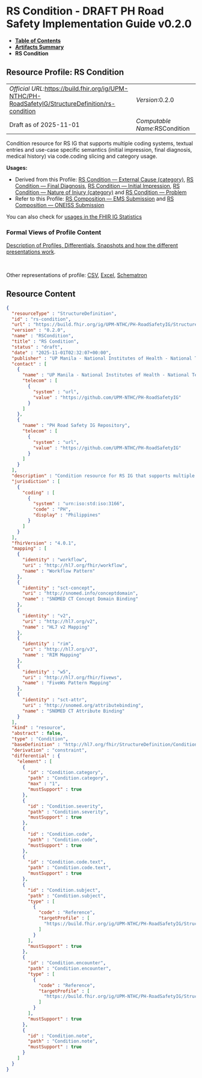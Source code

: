 # RS Condition - DRAFT PH Road Safety Implementation Guide v0.2.0

* [**Table of Contents**](toc.md)
* [**Artifacts Summary**](artifacts.md)
* **RS Condition**

## Resource Profile: RS Condition 

| | |
| :--- | :--- |
| *Official URL*:https://build.fhir.org/ig/UPM-NTHC/PH-RoadSafetyIG/StructureDefinition/rs-condition | *Version*:0.2.0 |
| Draft as of 2025-11-01 | *Computable Name*:RSCondition |

 
Condition resource for RS IG that supports multiple coding systems, textual entries and use-case specific semantics (initial impression, final diagnosis, medical history) via code.coding slicing and category usage. 

**Usages:**

* Derived from this Profile: [RS Condition — External Cause (category)](StructureDefinition-rs-condition-external-cause.md), [RS Condition — Final Diagnosis](StructureDefinition-rs-condition-final-diagnosis.md), [RS Condition — Initial Impression](StructureDefinition-rs-condition-initial-impression.md), [RS Condition — Nature of Injury (category)](StructureDefinition-rs-condition-nature-of-injury.md) and [RS Condition — Problem](StructureDefinition-rs-condition-problem.md)
* Refer to this Profile: [RS Composition — EMS Submission](StructureDefinition-rs-composition-ems.md) and [RS Composition — ONEISS Submission](StructureDefinition-rs-composition-oneiss.md)

You can also check for [usages in the FHIR IG Statistics](https://packages2.fhir.org/xig/example.fhir.ph.roadsafety|current/StructureDefinition/rs-condition)

### Formal Views of Profile Content

 [Description of Profiles, Differentials, Snapshots and how the different presentations work](http://build.fhir.org/ig/FHIR/ig-guidance/readingIgs.html#structure-definitions). 

 

Other representations of profile: [CSV](StructureDefinition-rs-condition.csv), [Excel](StructureDefinition-rs-condition.xlsx), [Schematron](StructureDefinition-rs-condition.sch) 



## Resource Content

```json
{
  "resourceType" : "StructureDefinition",
  "id" : "rs-condition",
  "url" : "https://build.fhir.org/ig/UPM-NTHC/PH-RoadSafetyIG/StructureDefinition/rs-condition",
  "version" : "0.2.0",
  "name" : "RSCondition",
  "title" : "RS Condition",
  "status" : "draft",
  "date" : "2025-11-01T02:32:07+00:00",
  "publisher" : "UP Manila - National Institutes of Health - National Telehealth Center",
  "contact" : [
    {
      "name" : "UP Manila - National Institutes of Health - National Telehealth Center",
      "telecom" : [
        {
          "system" : "url",
          "value" : "https://github.com/UPM-NTHC/PH-RoadSafetyIG"
        }
      ]
    },
    {
      "name" : "PH Road Safety IG Repository",
      "telecom" : [
        {
          "system" : "url",
          "value" : "https://github.com/UPM-NTHC/PH-RoadSafetyIG"
        }
      ]
    }
  ],
  "description" : "Condition resource for RS IG that supports multiple coding systems, textual entries and use-case specific semantics (initial impression, final diagnosis, medical history) via code.coding slicing and category usage.",
  "jurisdiction" : [
    {
      "coding" : [
        {
          "system" : "urn:iso:std:iso:3166",
          "code" : "PH",
          "display" : "Philippines"
        }
      ]
    }
  ],
  "fhirVersion" : "4.0.1",
  "mapping" : [
    {
      "identity" : "workflow",
      "uri" : "http://hl7.org/fhir/workflow",
      "name" : "Workflow Pattern"
    },
    {
      "identity" : "sct-concept",
      "uri" : "http://snomed.info/conceptdomain",
      "name" : "SNOMED CT Concept Domain Binding"
    },
    {
      "identity" : "v2",
      "uri" : "http://hl7.org/v2",
      "name" : "HL7 v2 Mapping"
    },
    {
      "identity" : "rim",
      "uri" : "http://hl7.org/v3",
      "name" : "RIM Mapping"
    },
    {
      "identity" : "w5",
      "uri" : "http://hl7.org/fhir/fivews",
      "name" : "FiveWs Pattern Mapping"
    },
    {
      "identity" : "sct-attr",
      "uri" : "http://snomed.org/attributebinding",
      "name" : "SNOMED CT Attribute Binding"
    }
  ],
  "kind" : "resource",
  "abstract" : false,
  "type" : "Condition",
  "baseDefinition" : "http://hl7.org/fhir/StructureDefinition/Condition",
  "derivation" : "constraint",
  "differential" : {
    "element" : [
      {
        "id" : "Condition.category",
        "path" : "Condition.category",
        "max" : "1",
        "mustSupport" : true
      },
      {
        "id" : "Condition.severity",
        "path" : "Condition.severity",
        "mustSupport" : true
      },
      {
        "id" : "Condition.code",
        "path" : "Condition.code",
        "mustSupport" : true
      },
      {
        "id" : "Condition.code.text",
        "path" : "Condition.code.text",
        "mustSupport" : true
      },
      {
        "id" : "Condition.subject",
        "path" : "Condition.subject",
        "type" : [
          {
            "code" : "Reference",
            "targetProfile" : [
              "https://build.fhir.org/ig/UPM-NTHC/PH-RoadSafetyIG/StructureDefinition/rs-patient"
            ]
          }
        ],
        "mustSupport" : true
      },
      {
        "id" : "Condition.encounter",
        "path" : "Condition.encounter",
        "type" : [
          {
            "code" : "Reference",
            "targetProfile" : [
              "https://build.fhir.org/ig/UPM-NTHC/PH-RoadSafetyIG/StructureDefinition/rs-encounter"
            ]
          }
        ],
        "mustSupport" : true
      },
      {
        "id" : "Condition.note",
        "path" : "Condition.note",
        "mustSupport" : true
      }
    ]
  }
}

```
